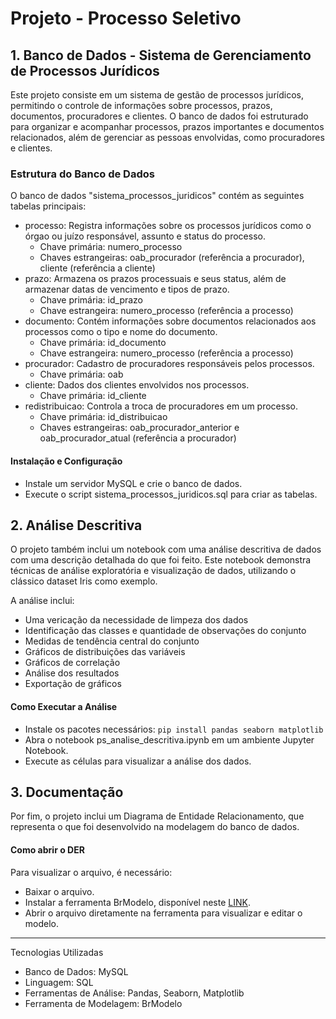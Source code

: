 # Projeto - Processo Seletivo

## 1. Banco de Dados - Sistema de Gerenciamento de Processos Jurídicos

Este projeto consiste em um sistema de gestão de processos jurídicos, permitindo o controle de informações sobre processos, prazos, documentos, procuradores e clientes. O banco de dados foi estruturado para organizar e acompanhar processos, prazos importantes e documentos relacionados, além de gerenciar as pessoas envolvidas, como procuradores e clientes.

### Estrutura do Banco de Dados

O banco de dados "sistema_processos_juridicos" contém as seguintes tabelas principais:

- processo: Registra informações sobre os processos jurídicos como o órgao ou juízo responsável, assunto e status do processo.
  - Chave primária: numero_processo
  - Chaves estrangeiras: oab_procurador (referência a procurador), cliente (referência a cliente)
- prazo: Armazena os prazos processuais e seus status, além de armazenar datas de vencimento e tipos de prazo.
  - Chave primária: id_prazo
  - Chave estrangeira: numero_processo (referência a processo)
- documento: Contém informações sobre documentos relacionados aos processos como o tipo e nome do documento.
  - Chave primária: id_documento
  - Chave estrangeira: numero_processo (referência a processo)
- procurador: Cadastro de procuradores responsáveis pelos processos.
  - Chave primária: oab
- cliente: Dados dos clientes envolvidos nos processos.
  - Chave primária: id_cliente
- redistribuicao: Controla a troca de procuradores em um processo.
  - Chave primária: id_distribuicao
  - Chaves estrangeiras: oab_procurador_anterior e oab_procurador_atual (referência a procurador)

#### Instalação e Configuração
- Instale um servidor MySQL e crie o banco de dados.
- Execute o script sistema_processos_juridicos.sql para criar as tabelas.

## 2. Análise Descritiva

O projeto também inclui um notebook com uma análise descritiva de dados com uma descrição detalhada do que foi feito. Este notebook demonstra técnicas de análise exploratória e visualização de dados, utilizando o clássico dataset Iris como exemplo.

A análise inclui:
- Uma vericação da necessidade de limpeza dos dados
- Identificação das classes e quantidade de observações do conjunto
- Medidas de tendência central do conjunto
- Gráficos de distribuições das variáveis
- Gráficos de correlação
- Análise dos resultados
- Exportação de gráficos

#### Como Executar a Análise
- Instale os pacotes necessários:
  `pip install pandas seaborn matplotlib`
- Abra o notebook ps_analise_descritiva.ipynb em um ambiente Jupyter Notebook.
- Execute as células para visualizar a análise dos dados.

## 3. Documentação
Por fim, o projeto inclui um Diagrama de Entidade Relacionamento, que representa o que foi desenvolvido na modelagem do banco de dados.

#### Como abrir o DER
Para visualizar o arquivo, é necessário:
- Baixar o arquivo.
- Instalar a ferramenta BrModelo, disponível neste [LINK](https://www.sistemasparainformatica.com/brmodelo/).
- Abrir o arquivo diretamente na ferramenta para visualizar e editar o modelo.

_______________________________________________________________________________________________________________________

Tecnologias Utilizadas
- Banco de Dados: MySQL
- Linguagem: SQL
- Ferramentas de Análise: Pandas, Seaborn, Matplotlib
- Ferramenta de Modelagem: BrModelo
